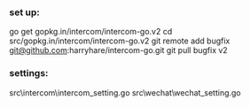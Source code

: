 ### set up:
go get gopkg.in/intercom/intercom-go.v2
cd src/gopkg.in/intercom/intercom-go.v2
git remote add bugfix git@github.com:harryhare/intercom-go.git
git pull bugfix v2



### settings:
src\intercom\intercom_setting.go
src\wechat\wechat_setting.go